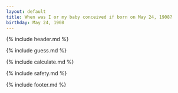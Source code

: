 ```yaml
---
layout: default
title: When was I or my baby conceived if born on May 24, 1908?
birthday: May 24, 1908
---
```


{% include header.md %}

{% include guess.md %}

{% include calculate.md %}

{% include safety.md %}

{% include footer.md %}



